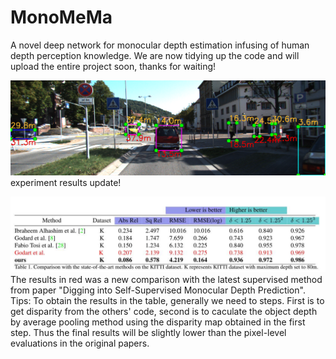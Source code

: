 # MonoMeMa
A novel deep network for monocular depth estimation infusing of human depth perception knowledge. We are now tidying up the code and will upload the entire project soon, thanks for waiting!
 
![image](images/000522.png)
experiment results update!

![image](images/image2.jpg)
The results in red was a new comparison with the latest supervised method from paper "Digging into Self-Supervised Monocular Depth Prediction".
Tips: To obtain the results in the table, generally we need to steps. First is to get disparity from the others' code, second is to caculate the object depth by average pooling method using the disparity map obtained in the first step. Thus the final results will be slightly lower than the pixel-level evaluations in the original papers.
